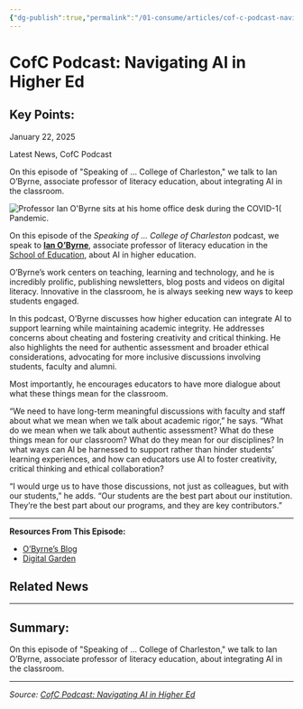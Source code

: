 ```yaml
---
{"dg-publish":true,"permalink":"/01-consume/articles/cof-c-podcast-navigating-ai-in-higher-ed/","title":"CofC Podcast: Navigating AI in Higher Ed"}
---
```



# CofC Podcast: Navigating AI in Higher Ed

## Key Points:
January 22, 2025

Latest News, CofC Podcast

On this episode of "Speaking of ... College of Charleston," we talk to Ian O’Byrne, associate professor of literacy education, about integrating AI in the classroom.

![Professor Ian O'Byrne sits at his home office desk during the COVID-1( Pandemic.](https://today.charleston.edu/wp-content/uploads/sites/2/2020/04/20200428_untitled_001.jpg)

On this episode of the *Speaking of … College of Charleston* podcast, we speak to [**Ian O’Byrne**](https://charleston.edu/school-education/faculty/obyrne-ian.php), associate professor of literacy education in the [School of Education](https://charleston.edu/school-education/), about AI in higher education.

O’Byrne’s work centers on teaching, learning and technology, and he is incredibly prolific, publishing newsletters, blog posts and videos on digital literacy. Innovative in the classroom, he is always seeking new ways to keep students engaged.

In this podcast, O’Byrne discusses how higher education can integrate AI to support learning while maintaining academic integrity. He addresses concerns about cheating and fostering creativity and critical thinking. He also highlights the need for authentic assessment and broader ethical considerations, advocating for more inclusive discussions involving students, faculty and alumni.

Most importantly, he encourages educators to have more dialogue about what these things mean for the classroom.

“We need to have long-term meaningful discussions with faculty and staff about what we mean when we talk about academic rigor,” he says. “What do we mean when we talk about authentic assessment? What do these things mean for our classroom? What do they mean for our disciplines? In what ways can AI be harnessed to support rather than hinder students’ learning experiences, and how can educators use AI to foster creativity, critical thinking and ethical collaboration?

“I would urge us to have those discussions, not just as colleagues, but with our students,” he adds. “Our students are the best part about our institution. They’re the best part about our programs, and they are key contributors.”

---

**Resources From This Episode:**

- [O’Byrne’s Blog](https://wiobyrne.com/)
- [Digital Garden](https://digitallyliterate.net/)

## Related News

---

## Summary:
On this episode of "Speaking of ... College of Charleston," we talk to Ian O’Byrne, associate professor of literacy education, about integrating AI in the classroom.

---

*Source: [CofC Podcast: Navigating AI in Higher Ed](https://today.charleston.edu/2025-01-22/navigating-ai-in-higher-ed-balancing-innovation-and-integrity/)*
